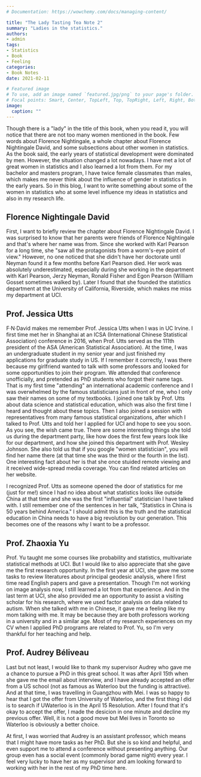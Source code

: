 ```yaml
---
# Documentation: https://wowchemy.com/docs/managing-content/

title: "The Lady Tasting Tea Note 2"
summary: "Ladies in the statistics."
authors:
- admin
tags: 
- Statistics
- Book
- Feeling
categories: 
- Book Notes
date: 2021-02-11

# Featured image
# To use, add an image named `featured.jpg/png` to your page's folder.
# Focal points: Smart, Center, TopLeft, Top, TopRight, Left, Right, BottomLeft, Bottom, BottomRight.
image:
  caption: ""
---
```


Though there is a "lady" in the title of this book, when you read it, you will notice that there are not too many women mentioned in the book. Few words about Florence Nightingale, a whole chapter about Florence Nightingale David, and some subsections about other women in statistics. As the book said, the early years of statistical development were dominated by men. However, the situation changed a lot nowadays. I have met a lot of great women in statistics and I also learned a lot from them. For my bachelor and masters program, I have twice female classmates than males, which makes me never think about the influence of gender in statistics in the early years. So in this blog, I want to write something about some of the women in statistics who at some level influence my ideas in statistics and also in my research life.

## Florence Nightingale David

First, I want to briefly review the chapter about Florence Nightingale David. I was surprised to know that her parents were friends of Florence Nightingale and that's where her name was from. Since she worked with Karl Pearson for a long time, she "saw all the protagonists from a worm's-eye point of view." However, no one noticed that she didn't have her doctorate until Neyman found it a few months before Karl Pearson died. Her work was absolutely underestimated, especially during she working in the department with Karl Pearson, Jerzy Neyman, Ronald Fisher and Egon Pearson (William Gosset sometimes walked by). Later I found that she founded the statistics department at the University of California, Riverside, which makes me miss my department at UCI.

## Prof. Jessica Utts

F·N·David makes me remember Prof. Jessica Utts when I was in UC Irvine. I first time met her in Shanghai at an ICSA (International Chinese Statistical Association) conference in 2016, when Prof. Utts served as the 111th president of the ASA (American Statistical Association). At the time, I was an undergraduate student in my senior year and just finished my applications for graduate study in US. If I remember it correctly, I was there because my girlfriend wanted to talk with some professors and looked for some opportunities to join their program. We attended that conference unofficially, and pretended as PhD students who forgot their name tags. That is my first time "attending" an international academic conference and I was overwhelmed by the famous statisticians just in front of me, who I only saw their names on some of my textbooks. I joined one talk by Prof. Utts about data science and statistical education, which was also the first time I heard and thought about these topics. Then I also joined a session with representatives from many famous statistical organizations, after which I talked to Prof. Utts and told her I applied for UCI and hope to see you soon. As you see, the wish came true. There are some interesting things she told us during the department party, like how does the first few years look like for our department, and how she joined this department with Prof. Wesley Johnson. She also told us that if you google "women statistician", you will find her name there (at that time she was the third or the fourth in the list). One interesting fact about her is that she once stuided remote viewing and it received wide-spread media coverage. You can find related articles on her website.

I recognized Prof. Utts as someone opened the door of statistics for me (just for me!) since I had no idea about what statistics looks like outside China at that time and she was the first "influential" statistician I have talked with. I still remember one of the sentences in her talk, "Statistics in China is 50 years behind America." I should admit this is the truth and the statistical education in China needs to have a big revolution by our generation. This becomes one of the reasons why I want to be a professor. 


## Prof. Zhaoxia Yu

Prof. Yu taught me some courses like probability and statistics, multivariate statistical methods at UCI. But I would like to also appreciate that she gave me the first research opportunity. In the first year at UCI, she gave me some tasks to review literatures about principal geodesic analysis, where I first time read English papers and gave a presentation. Though I'm not working on image analysis now, I still learned a lot from that experience. And in the last term at UCI, she also provided me an opportunity to assist a visiting scholar for his research, where we used factor analysis on data related to autism. When she talked with me in Chinese, it gave me a feeling like my mom talking with me. It may be because they are both professors working in a university and in a similar age. Most of my research experiences on my CV when I applied PhD programs are related to Prof. Yu, so I'm very thankful for her teaching and help.

## Prof. Audrey Béliveau

Last but not least, I would like to thank my supervisor Audrey who gave me a chance to pursue a PhD in this great school. It was after April 15th when she gave me the email about interview, and I have already accepted an offer from a US school (not as famous as Waterloo but the funding is attractive). And at that time, I was travelling in Guangzhou with Mei. I was so happy to hear that I got the offer from University of Waterloo, and the first thing I did is to search if UWaterloo is in the April 15 Resolution. After I found that it's okay to accept the offer, I made the desicion in one minute and decline my previous offer. Well, it is not a good move but Mei lives in Toronto so Waterloo is obviously a better choice.

At first, I was worried that Audrey is an assistant professor, which means that I might have more tasks as her PhD. But she is so kind and helpful, and even support me to attend a conference without presenting anything. Our group even has a social event (commonly borad game night) every year. I feel very lucky to have her as my supervisor and am looking forward to working with her in the rest of my PhD time here.

